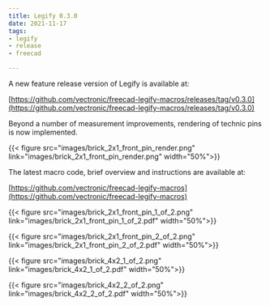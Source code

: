 ```yaml
---
title: Legify 0.3.0
date: 2021-11-17
tags: 
- legify
- release
- freecad

---
```


A new feature release version of Legify is available at:

[https://github.com/vectronic/freecad-legify-macros/releases/tag/v0.3.0](https://github.com/vectronic/freecad-legify-macros/releases/tag/v0.3.0)

Beyond a number of measurement improvements, rendering of technic pins is now implemented.

{{< figure src="images/brick_2x1_front_pin_render.png" link="images/brick_2x1_front_pin_render.png" width="50%">}}

<!--more-->

The latest macro code, brief overview and instructions are available at: 

[https://github.com/vectronic/freecad-legify-macros](https://github.com/vectronic/freecad-legify-macros)


{{< figure src="images/brick_2x1_front_pin_1_of_2.png" link="images/brick_2x1_front_pin_1_of_2.pdf" width="50%">}}

{{< figure src="images/brick_2x1_front_pin_2_of_2.png" link="images/brick_2x1_front_pin_2_of_2.pdf" width="50%">}}

{{< figure src="images/brick_4x2_1_of_2.png" link="images/brick_4x2_1_of_2.pdf" width="50%">}}

{{< figure src="images/brick_4x2_2_of_2.png" link="images/brick_4x2_2_of_2.pdf" width="50%">}}
